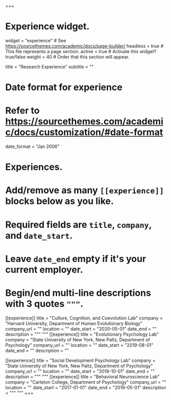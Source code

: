 +++
# Experience widget.
widget = "experience"  # See https://sourcethemes.com/academic/docs/page-builder/
headless = true  # This file represents a page section.
active = true  # Activate this widget? true/false
weight = 40  # Order that this section will appear.

title = "Research Experience"
subtitle = ""

# Date format for experience
#   Refer to https://sourcethemes.com/academic/docs/customization/#date-format
date_format = "Jan 2006"

# Experiences.
#   Add/remove as many `[[experience]]` blocks below as you like.
#   Required fields are `title`, `company`, and `date_start`.
#   Leave `date_end` empty if it's your current employer.
#   Begin/end multi-line descriptions with 3 quotes `"""`.
[[experience]]
  title = "Culture, Cognition, and Coevolution Lab"
  company = "Harvard University, Department of Human Evolutionary Biology"
  company_url = ""
  location = ""
  date_start = "2020-05-01"
  date_end = ""
  description = """
  """
[[experience]]
  title = "Evolutionary Psychology Lab"
  company = "State University of New York, New Paltz, Department of Psychology"
  company_url = ""
  location = ""
  date_start = "2019-08-01"
  date_end = ""
  description = ""
  
[[experience]]
  title = "Social Development Psychology Lab"
  company = "State University of New York, New Paltz, Department of Psychology"
  company_url = ""
  location = ""
  date_start = "2019-10-01"
  date_end = ""
  description = """
  """
[[experience]]
  title = "Behavioral Neuroscience Lab"
  company = "Carleton College, Department of Psychology"
  company_url = ""
  location = ""
  date_start = "2017-01-01"
  date_end = "2019-05-01"
  description = """
  """
+++
